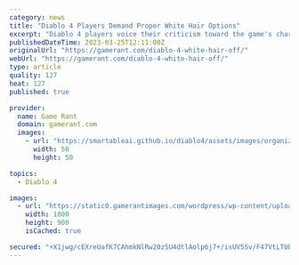 ```yaml
---
category: news
title: "Diablo 4 Players Demand Proper White Hair Options"
excerpt: "Diablo 4 players voice their criticism toward the game's character customization options, especially when it comes to hair colors. Diablo 4 players would like to have better options for white hair."
publishedDateTime: 2023-03-25T12:11:00Z
originalUrl: "https://gamerant.com/diablo-4-white-hair-off/"
webUrl: "https://gamerant.com/diablo-4-white-hair-off/"
type: article
quality: 127
heat: 127
published: true

provider:
  name: Game Rant
  domain: gamerant.com
  images:
    - url: "https://smartableai.github.io/diablo4/assets/images/organizations/gamerant.com-50x50.jpg"
      width: 50
      height: 50

topics:
  - Diablo 4

images:
  - url: "https://static0.gamerantimages.com/wordpress/wp-content/uploads/2023/03/diablo-4-necromancer-1.jpg"
    width: 1800
    height: 900
    isCached: true

secured: "+X1jwg/cEXreUafK7CAhmkNlRw20zSU4dtlAolp6j7+/isUV55v/F47VtLTUBaHWZ2YMATBVWo+jt2fiJmRpj8+oWzUo15QiGYZTB7ZH6NR3MS9fphFGNNANRGD7ey8ZrOEF8R8LzepbYufLhzHBcwEYlAoLM0D9NvBAR86ZKHwFY+uA0xWQwEQuA86xsj08lZwwvD/hHnZH6ElaOoqV+U9xDSJziDHMGQpP3laHQllkp+WfJlmicmJXvSfMPkYKUa8BoxEeOsQfR6tcKIDyJNgW0DfZbUTmBjL/DrmC82GFQ3NsF1qss1PTqrpEtzzGoROCV5ps6F8w6mhxZAcTH5uduGet97v094Buln++pHA=;iSqfG0UrSREwZpyTCa+AMA=="
---
```


